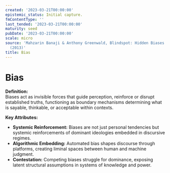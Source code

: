 ```yaml
---
created: '2023-03-21T00:00:00'
epistemic_status: Initial capture.
fmContentType: ''
last_tended: '2023-03-21T00:00:00'
maturity: seed
pubDate: '2023-03-21T00:00:00'
scale: micro
source: 'Mahzarin Banaji & Anthony Greenwald, Blindspot: Hidden Biases of Good People
  (2013)'
title: Bias
---
```


# Bias

**Definition:**  
Biases act as invisible forces that guide perception, reinforce or disrupt established truths, functioning as boundary mechanisms determining what is sayable, thinkable, or acceptable within contexts.

**Key Attributes:**  
- **Systemic Reinforcement:** Biases are not just personal tendencies but systemic reinforcements of dominant ideologies embedded in discursive regimes.  
- **Algorithmic Embedding:** Automated bias shapes discourse through platforms, creating liminal spaces between human and machine judgment.  
- **Contestation:** Competing biases struggle for dominance, exposing latent structural assumptions in systems of knowledge and power.
